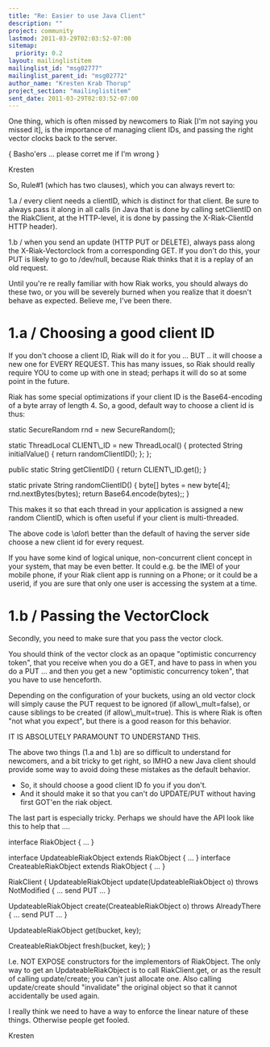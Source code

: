 ```yaml
---
title: "Re: Easier to use Java Client"
description: ""
project: community
lastmod: 2011-03-29T02:03:52-07:00
sitemap:
  priority: 0.2
layout: mailinglistitem
mailinglist_id: "msg02777"
mailinglist_parent_id: "msg02772"
author_name: "Kresten Krab Thorup"
project_section: "mailinglistitem"
sent_date: 2011-03-29T02:03:52-07:00
---
```



One thing, which is often missed by newcomers to Riak [I'm not saying you 
missed it], is the importance of managing client IDs, and passing the right 
vector clocks back to the server. 

 { Basho'ers ... please corret me if I'm wrong }

Kresten

So, Rule#1 (which has two clauses), which you can always revert to:

1.a / every client needs a clientID, which is distinct for that client. Be 
sure to always pass it along in all calls (in Java that is done by calling 
setClientID on the RiakClient, at the HTTP-level, it is done by passing the 
X-Riak-ClientId HTTP header).

1.b / when you send an update (HTTP PUT or DELETE), always pass along the 
X-Riak-Vectorclock from a corresponding GET. If you don't do this, your PUT is 
likely to go to /dev/null, because Riak thinks that it is a replay of an old 
request.

Until you're re really familiar with how Riak works, you should always do these 
two, or you will be severely burned when you realize that it doesn't behave as 
expected. Believe me, I've been there.


1.a / Choosing a good client ID
========================

If you don't choose a client ID, Riak will do it for you ... BUT .. it will 
choose a new one for EVERY REQUEST. This has many issues, so Riak should 
really require YOU to come up with one in stead; perhaps it will do so at some 
point in the future.

Riak has some special optimizations if your client ID is the Base64-encoding of 
a byte array of length 4. So, a good, default way to choose a client id is 
thus:

 static SecureRandom rnd = new SecureRandom();
 
 static ThreadLocal CLIENT\\_ID = new ThreadLocal() {
 protected String initialValue() {
 return randomClientID();
 };
 };
 
 public static String getClientID() {
 return CLIENT\\_ID.get();
 }
 
 static private String randomClientID() {
 byte[] bytes = new byte[4];
 rnd.nextBytes(bytes);
 return Base64.encode(bytes);;
 }

This makes it so that each thread in your application is assigned a new random 
ClientID, which is often useful if your client is multi-threaded.

The above code is \\*alot\\* better than the default of having the server side 
choose a new client id for every request.

If you have some kind of logical unique, non-concurrent client concept in your 
system, that may be even better. It could e.g. be the IMEI of your mobile 
phone, if your Riak client app is running on a Phone; or it could be a userid, 
if you are sure that only one user is accessing the system at a time.


1.b / Passing the VectorClock
=======================

Secondly, you need to make sure that you pass the vector clock. 

You should think of the vector clock as an opaque "optimistic concurrency 
token", that you receive when you do a GET, and have to pass in when you do a 
PUT ... and then you get a new "optimistic concurrency token", that you have to 
use henceforth.

Depending on the configuration of your buckets, using an old vector clock will 
simply cause the PUT request to be ignored (if allow\\_mult=false), or cause 
siblings to be created (if allow\\_mult=true). This is where Riak is often "not 
what you expect", but there is a good reason for this behavior.

IT IS ABSOLUTELY PARAMOUNT TO UNDERSTAND THIS.

The above two things (1.a and 1.b) are so difficult to understand for 
newcomers, and a bit tricky to get right, so IMHO a new Java client should 
provide some way to avoid doing these mistakes as the default behavior.

- So, it should choose a good client ID fo you if you don't.
- And it should make it so that you can't do UPDATE/PUT without having first 
GOT'en the riak object. 

The last part is especially tricky. Perhaps we should have the API look like 
this to help that ....

 interface RiakObject {
 ...
 }

 interface UpdateableRiakObject extends RiakObject { ... }
 interface CreateableRiakObject extends RiakObject { ... }

 RiakClient {
 UpdateableRiakObject update(UpdateableRiakObject o) throws NotModified
 { ... send PUT ... }

 UpdateableRiakObject create(CreateableRiakObject o) throws AlreadyThere
 { ... send PUT ... }

 UpdateableRiakObject get(bucket, key);

 CreateableRiakObject fresh(bucket, key);
 }

I.e. NOT EXPOSE constructors for the implementors of RiakObject. The only way 
to get an UpdateableRiakObject is to call RiakClient.get, or as the result of 
calling update/create; you can't just allocate one. Also calling update/create 
should "invalidate" the original object so that it cannot accidentally be used 
again. 

I really think we need to have a way to enforce the linear nature of these 
things. Otherwise people get fooled.

Kresten
